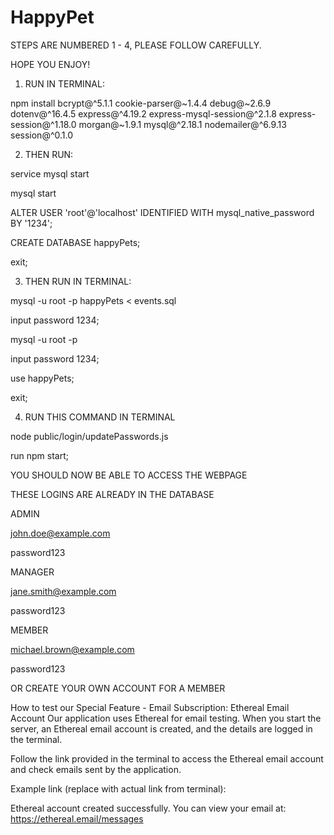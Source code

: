 # HappyPet

STEPS ARE NUMBERED 1 - 4, PLEASE FOLLOW CAREFULLY.

HOPE YOU ENJOY!

1. RUN IN TERMINAL:

npm install bcrypt@^5.1.1 cookie-parser@~1.4.4 debug@~2.6.9 dotenv@^16.4.5 express@^4.19.2 express-mysql-session@^2.1.8 express-session@^1.18.0 morgan@~1.9.1 mysql@^2.18.1 nodemailer@^6.9.13 session@^0.1.0

2. THEN RUN:

service mysql start

mysql start

ALTER USER 'root'@'localhost' IDENTIFIED WITH mysql_native_password BY '1234';

CREATE DATABASE happyPets;

exit;

3. THEN RUN IN TERMINAL:

mysql -u root -p happyPets < events.sql

input password 1234;

mysql -u root -p

input password 1234;

use happyPets;

exit;

4. RUN THIS COMMAND IN TERMINAL

node public/login/updatePasswords.js

run npm start;

YOU SHOULD NOW BE ABLE TO ACCESS THE WEBPAGE

THESE LOGINS ARE ALREADY IN THE DATABASE

ADMIN

john.doe@example.com

password123

MANAGER

jane.smith@example.com

password123

MEMBER

michael.brown@example.com

password123

OR CREATE YOUR OWN ACCOUNT FOR A MEMBER

How to test our Special Feature - Email Subscription:
Ethereal Email Account
Our application uses Ethereal for email testing. When you start the server, an Ethereal email account is created, and the details are logged in the terminal.

Follow the link provided in the terminal to access the Ethereal email account and check emails sent by the application.

Example link (replace with actual link from terminal):

Ethereal account created successfully. You can view your email at: https://ethereal.email/messages

